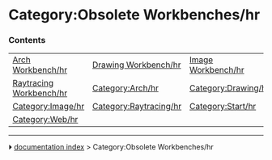 # Category:Obsolete Workbenches/hr


### Contents

|     |     |     |
| --- | --- | --- |
| [Arch Workbench/hr](Arch_Workbench/hr.md) | [Drawing Workbench/hr](Drawing_Workbench/hr.md) | [Image Workbench/hr](Image_Workbench/hr.md) |
| [Raytracing Workbench/hr](Raytracing_Workbench/hr.md) | [Category:Arch/hr](Category_Arch/hr.md) | [Category:Drawing/hr](Category_Drawing/hr.md) |
| [Category:Image/hr](Category_Image/hr.md) | [Category:Raytracing/hr](Category_Raytracing/hr.md) | [Category:Start/hr](Category_Start/hr.md) |
| [Category:Web/hr](Category_Web/hr.md) |



---
⏵ [documentation index](../README.md) > Category:Obsolete Workbenches/hr
